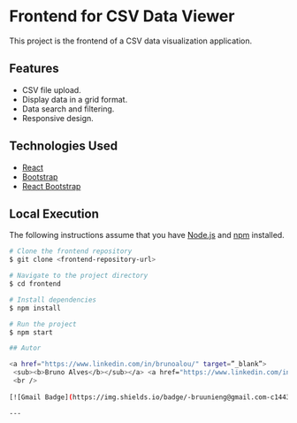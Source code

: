 # Frontend for CSV Data Viewer

This project is the frontend of a CSV data visualization application.

## Features

- CSV file upload.
- Display data in a grid format.
- Data search and filtering.
- Responsive design.

## Technologies Used

- [React](https://reactjs.org/)
- [Bootstrap](https://getbootstrap.com/)
- [React Bootstrap](https://react-bootstrap.github.io/)

## Local Execution

The following instructions assume that you have [Node.js](https://nodejs.org/en/) and [npm](https://www.npmjs.com/) installed.

```bash
# Clone the frontend repository
$ git clone <frontend-repository-url>

# Navigate to the project directory
$ cd frontend

# Install dependencies
$ npm install

# Run the project
$ npm start

## Autor

<a href="https://www.linkedin.com/in/brunoalou/" target=”_blank”>
 <sub><b>Bruno Alves</b></sub></a> <a href="https://www.linkedin.com/in/brunoalou/" title="LinkedIn"></a>
 <br />
 
[![Gmail Badge](https://img.shields.io/badge/-bruunieng@gmail.com-c14438?style=flat-square&logo=Gmail&logoColor=white&link=mailto:bruunieng@gmail.com)](mailto:bruunieng@gmail.com)

---